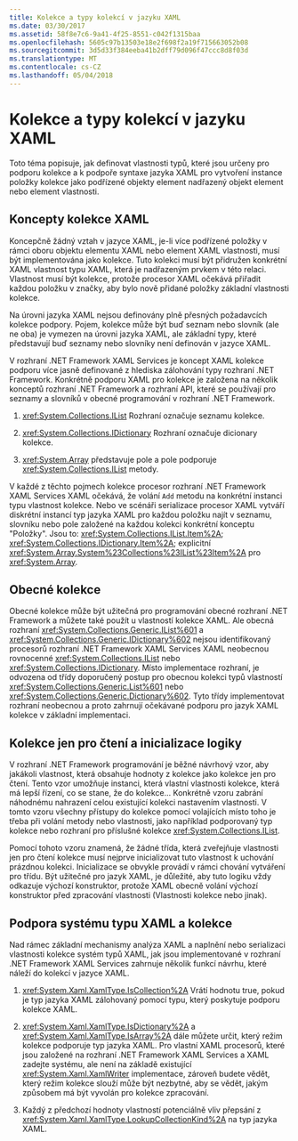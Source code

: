 ```yaml
---
title: Kolekce a typy kolekcí v jazyku XAML
ms.date: 03/30/2017
ms.assetid: 58f8e7c6-9a41-4f25-8551-c042f1315baa
ms.openlocfilehash: 5605c97b13503e18e2f698f2a19f715663052b08
ms.sourcegitcommit: 3d5d33f384eeba41b2dff79d096f47ccc8d8f03d
ms.translationtype: MT
ms.contentlocale: cs-CZ
ms.lasthandoff: 05/04/2018
---
```

# <a name="collections-and-collection-types-for-xaml"></a>Kolekce a typy kolekcí v jazyku XAML
Toto téma popisuje, jak definovat vlastnosti typů, které jsou určeny pro podporu kolekce a k podpoře syntaxe jazyka XAML pro vytvoření instance položky kolekce jako podřízené objekty element nadřazený objekt element nebo element vlastnosti.  
  
## <a name="xaml-collection-concepts"></a>Koncepty kolekce XAML  
 Koncepčně žádný vztah v jazyce XAML, je-li více podřízené položky v rámci oboru objektu elementu XAML nebo element XAML vlastnosti, musí být implementována jako kolekce. Tuto kolekci musí být přidružen konkrétní XAML vlastnost typu XAML, která je nadřazeným prvkem v této relaci. Vlastnost musí být kolekce, protože procesor XAML očekává přiřadit každou položku v značky, aby bylo nově přidané položky základní vlastnosti kolekce.  
  
 Na úrovni jazyka XAML nejsou definovány plně přesných požadavcích kolekce podpory. Pojem, kolekce může být buď seznam nebo slovník (ale ne oba) je vymezen na úrovni jazyka XAML, ale základní typy, které představují buď seznamy nebo slovníky není definován v jazyce XAML.  
  
 V rozhraní .NET Framework XAML Services je koncept XAML kolekce podporu více jasně definované z hlediska zálohování typy rozhraní .NET Framework. Konkrétně podporu XAML pro kolekce je založena na několik konceptů rozhraní .NET Framework a rozhraní API, které se používají pro seznamy a slovníků v obecné programování v rozhraní .NET Framework.  
  
1.  <xref:System.Collections.IList> Rozhraní označuje seznamu kolekce.  
  
2.  <xref:System.Collections.IDictionary> Rozhraní označuje dicionary kolekce.  
  
3.  <xref:System.Array> představuje pole a pole podporuje <xref:System.Collections.IList> metody.  
  
 V každé z těchto pojmech kolekce procesor rozhraní .NET Framework XAML Services XAML očekává, že volání `Add` metodu na konkrétní instanci typu vlastnost kolekce. Nebo ve scénáři serializace procesor XAML vytváří diskrétní instancí typ jazyka XAML pro každou položku najít v seznamu, slovníku nebo pole založené na každou kolekci konkrétní konceptu "Položky". Jsou to: <xref:System.Collections.IList.Item%2A>; <xref:System.Collections.IDictionary.Item%2A>; explicitní <xref:System.Array.System%23Collections%23IList%23Item%2A> pro <xref:System.Array>.  
  
## <a name="generic-collections"></a>Obecné kolekce  
 Obecné kolekce může být užitečná pro programování obecné rozhraní .NET Framework a můžete také použít u vlastností kolekce XAML. Ale obecná rozhraní <xref:System.Collections.Generic.IList%601> a <xref:System.Collections.Generic.IDictionary%602> nejsou identifikovaný procesorů rozhraní .NET Framework XAML Services XAML neobecnou rovnocenné <xref:System.Collections.IList> nebo <xref:System.Collections.IDictionary>. Místo implementace rozhraní, je odvozena od třídy doporučený postup pro obecnou kolekci typů vlastností <xref:System.Collections.Generic.List%601> nebo <xref:System.Collections.Generic.Dictionary%602>. Tyto třídy implementovat rozhraní neobecnou a proto zahrnují očekávané podporu pro jazyk XAML kolekce v základní implementaci.  
  
## <a name="read-only-collections-and-initialization-logic"></a>Kolekce jen pro čtení a inicializace logiky  
 V rozhraní .NET Framework programování je běžné návrhový vzor, aby jakákoli vlastnost, která obsahuje hodnoty z kolekce jako kolekce jen pro čtení. Tento vzor umožňuje instanci, která vlastní vlastnosti kolekce, která má lepší řízení, co se stane, že do kolekce... Konkrétně vzoru zabrání náhodnému nahrazení celou existující kolekci nastavením vlastnosti. V tomto vzoru všechny přístupy do kolekce pomocí volajících místo toho je třeba při volání metody nebo vlastnosti, jako například podporovaný typ kolekce nebo rozhraní pro příslušné kolekce <xref:System.Collections.IList>.  
  
 Pomocí tohoto vzoru znamená, že žádné třída, která zveřejňuje vlastnosti jen pro čtení kolekce musí nejprve inicializovat tuto vlastnost k uchování prázdnou kolekci. Inicializace se obvykle provádí v rámci chování vytváření pro třídu. Být užitečné pro jazyk XAML, je důležité, aby tuto logiku vždy odkazuje výchozí konstruktor, protože XAML obecně volání výchozí konstruktor před zpracování vlastnosti (Vlastnosti kolekce nebo jinak).  
  
## <a name="xaml-type-system-support-and-collections"></a>Podpora systému typu XAML a kolekce  
 Nad rámec základní mechanismy analýza XAML a naplnění nebo serializaci vlastnosti kolekce systém typů XAML, jak jsou implementované v rozhraní .NET Framework XAML Services zahrnuje několik funkcí návrhu, které náleží do kolekcí v jazyce XAML.  
  
1.  <xref:System.Xaml.XamlType.IsCollection%2A> Vrátí hodnotu true, pokud je typ jazyka XAML zálohovaný pomocí typu, který poskytuje podporu kolekce XAML.  
  
2.  <xref:System.Xaml.XamlType.IsDictionary%2A> a <xref:System.Xaml.XamlType.IsArray%2A> dále můžete určit, který režim kolekce podporuje typ jazyka XAML. Pro vlastní XAML procesorů, které jsou založené na rozhraní .NET Framework XAML Services a XAML zadejte systému, ale není na základě existující <xref:System.Xaml.XamlWriter> implementace, zároveň budete vědět, který režim kolekce slouží může být nezbytné, aby se vědět, jakým způsobem má být vyvolán pro kolekce zpracování.  
  
3.  Každý z předchozí hodnoty vlastností potenciálně vliv přepsání z <xref:System.Xaml.XamlType.LookupCollectionKind%2A> na typ jazyka XAML.
